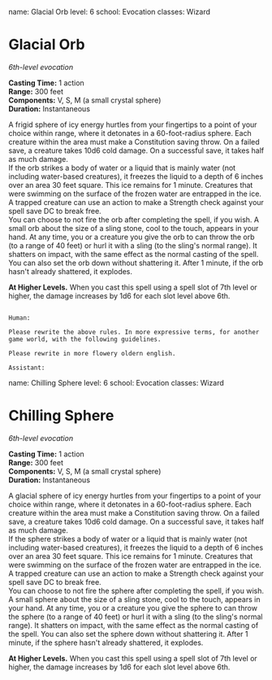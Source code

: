 name: Glacial Orb
level: 6
school: Evocation
classes: Wizard

# Glacial Orb 
_6th-level evocation_ 

**Casting Time:** 1 action    
**Range:** 300 feet    
**Components:** V, S, M (a small crystal sphere)    
**Duration:** Instantaneous 

A frigid sphere of icy energy hurtles from your fingertips to a point of your choice within range, where it detonates in a 60-foot-radius sphere. Each creature within the area must make a Constitution saving throw. On a failed save, a creature takes 10d6 cold damage. On a successful save, it takes half as much damage.    
If the orb strikes a body of water or a liquid that is mainly water (not including water-based creatures), it freezes the liquid to a depth of 6 inches over an area 30 feet square. This ice remains for 1 minute. Creatures that were swimming on the surface of the frozen water are entrapped in the ice. A trapped creature can use an action to make a Strength check against your spell save DC to break free.    
You can choose to not fire the orb after completing the spell, if you wish. A small orb about the size of a sling stone, cool to the touch, appears in your hand. At any time, you or a creature you give the orb to can throw the orb (to a range of 40 feet) or hurl it with a sling (to the sling's normal range). It shatters on impact, with the same effect as the normal casting of the spell. You can also set the orb down without shattering it. After 1 minute, if the orb hasn't already shattered, it explodes. 

**At Higher Levels.** When you cast this spell using a spell slot of 7th level or higher, the damage increases by 1d6 for each slot level above 6th.
```

Human:

Please rewrite the above rules. In more expressive terms, for another game world, with the following guidelines.

Please rewrite in more flowery oldern english.

Assistant:
```
name: Chilling Sphere
level: 6
school: Evocation
classes: Wizard

# Chilling Sphere 
_6th-level evocation_ 

**Casting Time:** 1 action    
**Range:** 300 feet    
**Components:** V, S, M (a small crystal sphere)    
**Duration:** Instantaneous 

A glacial sphere of icy energy hurtles from your fingertips to a point of your choice within range, where it detonates in a 60-foot-radius sphere. Each creature within the area must make a Constitution saving throw. On a failed save, a creature takes 10d6 cold damage. On a successful save, it takes half as much damage.    
If the sphere strikes a body of water or a liquid that is mainly water (not including water-based creatures), it freezes the liquid to a depth of 6 inches over an area 30 feet square. This ice remains for 1 minute. Creatures that were swimming on the surface of the frozen water are entrapped in the ice. A trapped creature can use an action to make a Strength check against your spell save DC to break free.    
You can choose to not fire the sphere after completing the spell, if you wish. A small sphere about the size of a sling stone, cool to the touch, appears in your hand. At any time, you or a creature you give the sphere to can throw the sphere (to a range of 40 feet) or hurl it with a sling (to the sling's normal range). It shatters on impact, with the same effect as the normal casting of the spell. You can also set the sphere down without shattering it. After 1 minute, if the sphere hasn't already shattered, it explodes. 

**At Higher Levels.** When you cast this spell using a spell slot of 7th level or higher, the damage increases by 1d6 for each slot level above 6th.
